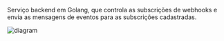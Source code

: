 Serviço backend em Golang, que controla as subscrições de webhooks e envia as mensagens de eventos para as subscrições cadastradas.

![diagram](hermes.svg)